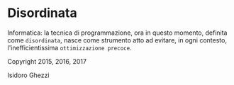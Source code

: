 # Disordinata
Informatica: la tecnica di programmazione, ora in questo momento, definita come `disordinata`, nasce come strumento atto ad evitare, in ogni contesto, l'inefficientissima `ottimizzazione precoce`.

Copyright 2015, 2016, 2017

Isidoro Ghezzi
